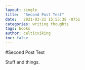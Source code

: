 ```yaml
---
layout: single
title:  "Second Post Test"
date:   2021-03-21 15:55:38 -0751
categories: writing thoughts
tags: books
author: celticviking
toc: false
---
```


#Second Post Test

Stuff and things.

